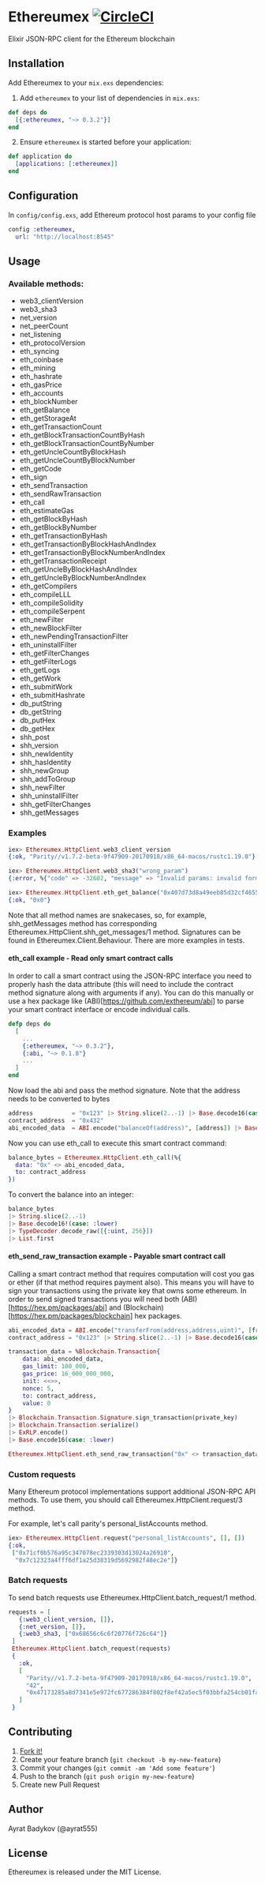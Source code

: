 # Ethereumex [![CircleCI](https://circleci.com/gh/exthereum/ethereumex.svg?style=svg)](https://circleci.com/gh/exthereum/ethereumex)

Elixir JSON-RPC client for the Ethereum blockchain

## Installation
Add Ethereumex to your `mix.exs` dependencies:

1. Add `ethereumex` to your list of dependencies in `mix.exs`:
```elixir
def deps do
  [{:ethereumex, "~> 0.3.2"}]
end
```

2. Ensure `ethereumex` is started before your application:

```elixir
def application do
  [applications: [:ethereumex]]
end
```

## Configuration

In `config/config.exs`, add Ethereum protocol host params to your config file

```elixir
config :ethereumex,
  url: "http://localhost:8545"
```

## Usage

### Available methods:

* web3_clientVersion
* web3_sha3
* net_version
* net_peerCount
* net_listening
* eth_protocolVersion
* eth_syncing
* eth_coinbase
* eth_mining
* eth_hashrate
* eth_gasPrice
* eth_accounts
* eth_blockNumber
* eth_getBalance
* eth_getStorageAt
* eth_getTransactionCount
* eth_getBlockTransactionCountByHash
* eth_getBlockTransactionCountByNumber
* eth_getUncleCountByBlockHash
* eth_getUncleCountByBlockNumber
* eth_getCode
* eth_sign
* eth_sendTransaction
* eth_sendRawTransaction
* eth_call
* eth_estimateGas
* eth_getBlockByHash
* eth_getBlockByNumber
* eth_getTransactionByHash
* eth_getTransactionByBlockHashAndIndex
* eth_getTransactionByBlockNumberAndIndex
* eth_getTransactionReceipt
* eth_getUncleByBlockHashAndIndex
* eth_getUncleByBlockNumberAndIndex
* eth_getCompilers
* eth_compileLLL
* eth_compileSolidity
* eth_compileSerpent
* eth_newFilter
* eth_newBlockFilter
* eth_newPendingTransactionFilter
* eth_uninstallFilter
* eth_getFilterChanges
* eth_getFilterLogs
* eth_getLogs
* eth_getWork
* eth_submitWork
* eth_submitHashrate
* db_putString
* db_getString
* db_putHex
* db_getHex
* shh_post
* shh_version
* shh_newIdentity
* shh_hasIdentity
* shh_newGroup
* shh_addToGroup
* shh_newFilter
* shh_uninstallFilter
* shh_getFilterChanges
* shh_getMessages

### Examples

```elixir
iex> Ethereumex.HttpClient.web3_client_version
{:ok, "Parity//v1.7.2-beta-9f47909-20170918/x86_64-macos/rustc1.19.0"}

iex> Ethereumex.HttpClient.web3_sha3("wrong_param")
{:error, %{"code" => -32602, "message" => "Invalid params: invalid format."}}

iex> Ethereumex.HttpClient.eth_get_balance("0x407d73d8a49eeb85d32cf465507dd71d507100c1")
{:ok, "0x0"}
```
Note that all method names are snakecases, so, for example, shh_getMessages method has corresponding Ethereumex.HttpClient.shh_get_messages/1 method. Signatures can be found in Ethereumex.Client.Behaviour. There are more examples in tests.


#### eth_call example - Read only smart contract calls
In order to call a smart contract using the JSON-RPC interface you need to properly hash the data attribute (this will need to include the contract method signature along with arguments if any). You can do this manually or use a hex package like (ABI)[https://github.com/exthereum/abi] to parse your smart contract interface or encode individual calls.

```elixir
defp deps do
  [
    ...
    {:ethereumex, "~> 0.3.2"},
    {:abi, "~> 0.1.8"}
    ...
  ]
end
```

Now load the abi and pass the method signature. Note that the address needs to be converted to bytes

```elixir
address           = "0x123" |> String.slice(2..-1) |> Base.decode16(case: :mixed)
contract_address  = "0x432"
abi_encoded_data  = ABI.encode("balanceOf(address)", [address]) |> Base.encode16(case: :lower)
```

Now you can use eth_call to execute this smart contract command:

```elixir
balance_bytes = Ethereumex.HttpClient.eth_call(%{
  data: "0x" <> abi_encoded_data,
  to: contract_address
})
```

To convert the balance into an integer:

```elixir
balance_bytes
|> String.slice(2..-1)
|> Base.decode16!(case: :lower)
|> TypeDecoder.decode_raw([{:uint, 256}])
|> List.first
```

#### eth_send_raw_transaction example - Payable smart contract call
Calling a smart contract method that requires computation will cost you gas or ether (if that method requires payment also). This means you will have to sign your transactions using the private key that owns some ethereum. In order to send signed transactions you will need both (ABI)[https://hex.pm/packages/abi] and (Blockchain)[https://hex.pm/packages/blockchain] hex packages.

```elixir
abi_encoded_data = ABI.encode("transferFrom(address,address,uint)", [from_address, to_address, token_id])
contract_address = "0x123" |> String.slice(2..-1) |> Base.decode16(case: :mixed)

transaction_data = %Blockchain.Transaction{
    data: abi_encoded_data,
    gas_limit: 100_000,
    gas_price: 16_000_000_000,
    init: <<>>,
    nonce: 5,
    to: contract_address,
    value: 0
}
|> Blockchain.Transaction.Signature.sign_transaction(private_key)
|> Blockchain.Transaction.serialize()
|> ExRLP.encode()
|> Base.encode16(case: :lower)

Ethereumex.HttpClient.eth_send_raw_transaction("0x" <> transaction_data)
```

### Custom requests
Many Ethereum protocol implementations support additional JSON-RPC API methods. To use them, you should call Ethereumex.HttpClient.request/3 method.

For example, let's call parity's personal_listAccounts method.

```elixir
iex> Ethereumex.HttpClient.request("personal_listAccounts", [], [])
{:ok,
 ["0x71cf0b576a95c347078ec2339303d13024a26910",
  "0x7c12323a4fff6df1a25d38319d5692982f48ec2e"]}
```

### Batch requests
To send batch requests use Ethereumex.HttpClient.batch_request/1 method.

```elixir
requests = [
   {:web3_client_version, []},
   {:net_version, []},
   {:web3_sha3, ["0x68656c6c6f20776f726c64"]}
 ]
 Ethereumex.HttpClient.batch_request(requests)
 {
   :ok,
   [
     "Parity//v1.7.2-beta-9f47909-20170918/x86_64-macos/rustc1.19.0",
     "42",
     "0x47173285a8d7341e5e972fc677286384f802f8ef42a5ec5f03bbfa254cb01fad"
   ]
 }
```


## Contributing

1. [Fork it!](http://github.com/ayrat555/ethereumex/fork)
2. Create your feature branch (`git checkout -b my-new-feature`)
3. Commit your changes (`git commit -am 'Add some feature'`)
4. Push to the branch (`git push origin my-new-feature`)
5. Create new Pull Request

## Author

Ayrat Badykov (@ayrat555)

## License

Ethereumex is released under the MIT License.
